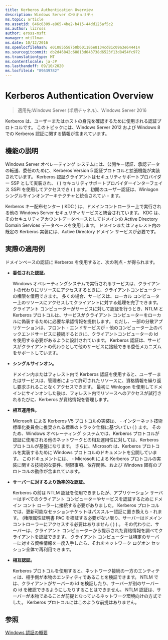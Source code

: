 ```yaml
---
title: Kerberos Authentication Overview
description: Windows Server のセキュリティ
ms.topic: article
ms.assetid: 646c6309-e865-4be2-b415-44dd125af5c2
ms.author: lizross
author: eross-msft
manager: mtillman
ms.date: 10/12/2016
ms.openlocfilehash: e01085558750b601186e8134cd81c09a3e644414
ms.sourcegitcommit: db2d46842c68813d043738d6523f13d8454fc972
ms.translationtype: MT
ms.contentlocale: ja-JP
ms.lasthandoff: 09/10/2020
ms.locfileid: "89639782"
---
```

# <a name="kerberos-authentication-overview"></a>Kerberos Authentication Overview

>適用先:Windows Server (半期チャネル)、Windows Server 2016

Kerberos は、ユーザーまたはホストの身元を確認するために使用される認証プロトコルです。 このトピックには、Windows Server 2012 および Windows 8 での Kerberos 認証に関する情報が含まれています。

## <a name="feature-description"></a><a name="BKMK_OVER"></a>機能の説明
Windows Server オペレーティング システムには、公開キー認証、承認データの転送、委任のために、Kerberos Version 5 認証プロトコルと拡張機能が実装されています。 Kerberos 認証クライアントはセキュリティサポートプロバイダー SSP として実装され、 \( \) セキュリティサポートプロバイダーインターフェイス SSPI を使用してアクセスでき \( \) ます。 初期のユーザー認証は、Winlogon シングルサインオンアーキテクチャと統合されてい \- ます。

Kerberos キー配布センター \( KDC \) は、ドメインコントローラー上で実行される他の Windows Server セキュリティサービスと統合されています。 KDC は、そのセキュリティアカウントデータベースとしてドメインの Active Directory Domain Services データベースを使用します。 ドメインまたはフォレスト内の既定の Kerberos 実装には、Active Directory ドメイン サービスが必要です。

## <a name="practical-applications"></a><a name="kerb_tr_Kerb_Benefits"></a>実際の適用例
ドメインベースの認証に Kerberos を使用すると、次の利点 \- が得られます。

-   **委任された認証。**

    Windows オペレーティングシステムで実行されるサービスは、クライアントの代わりにリソースにアクセスするときに、クライアントコンピューターの権限を借用できます。 多くの場合、サービスは、ローカル コンピューター上のリソースにアクセスしてクライアントに対する処理を完了できます。 クライアント コンピューターがサービスに対して認証を行うとき、NTLM と Kerberos プロトコルは、サービスがクライアント コンピューターをローカルに偽装するために必要な承認情報を提供します。 ただし、一部の分散アプリケーションは、フロント \- エンドサービスが \- 他のコンピューター上のバックエンドサービスに接続するときに、クライアントコンピューターの id を使用する必要があるように設計されています。 Kerberos 認証は、サービスがクライアントの代わりとして他のサービスに接続できる委任メカニズムをサポートしています。

-   **シングルサインオン。**

    ドメイン内またはフォレスト内で Kerberos 認証を使用すると、ユーザーまたはサービスは、管理者によって許可されたリソースに、資格情報を繰り返し要求されることなくアクセスできます。 最初に Winlogon を使用してドメインにサインオンした後は、フォレスト内でリソースへのアクセスが試行されるたびに、Kerberos が資格情報を管理します。

-   **相互運用性。**

    Microsoft による Kerberos V5 プロトコルの実装は、 \- インターネット技術標準化委員会に推奨される標準のトラック仕様に基づいてい \( \) ます。 そのため、Windows オペレーティング システムでは、Kerberos プロトコルが認証に使用される他のネットワークとの相互運用性に対しては、Kerberos プロトコルが基盤になります。 さらに、Microsoft は、Kerberos プロトコルを実装するために Windows プロトコルのドキュメントを公開しています。 このドキュメントには、 \- Microsoft による Kerberos プロトコルの実装に関する技術的な要件、制限事項、依存関係、および Windows 固有のプロトコルの動作が含まれています。

-   **サーバーに対するより効率的な認証。**

    Kerberos の前は NTLM 認証を使用できましたが、アプリケーション サーバーはすべてのクライアント コンピューターやサービスを認証するためにドメイン コント ローラーに接続する必要がありました。 Kerberos プロトコルでは、更新可能なセッションチケットはパススルー認証に置き換えら \- れます。 \(権限属性証明書 PAC を検証する必要がない限り、サーバーはドメインコントローラーにアクセスする必要はありません \( \) \) 。 その代わりに、サーバーは、クライアント コンピューターから提示された資格情報を調べてクライアントを認証できます。 クライアント コンピューターは特定のサーバーに対する資格情報を一度入手したら、それをネットワーク ログオン セッション全体で再利用できます。

-   **相互認証。**

    Kerberos プロトコルを使用すると、ネットワーク接続の一方のエンティティは、相手側が本物のエンティティであることを検証できます。 NTLM では、クライアントがサーバーの id を検証したり、サーバーが別のサーバーの id を確認できるようにしたりすることはできません。 NTLM 認証は、サーバーが本物であることが前提となっているネットワーク環境向けの方式でした。 Kerberos プロトコルにはこのような前提はありません。

## <a name="see-also"></a>参照
[Windows 認証の概要](../windows-authentication/windows-authentication-overview.md)


